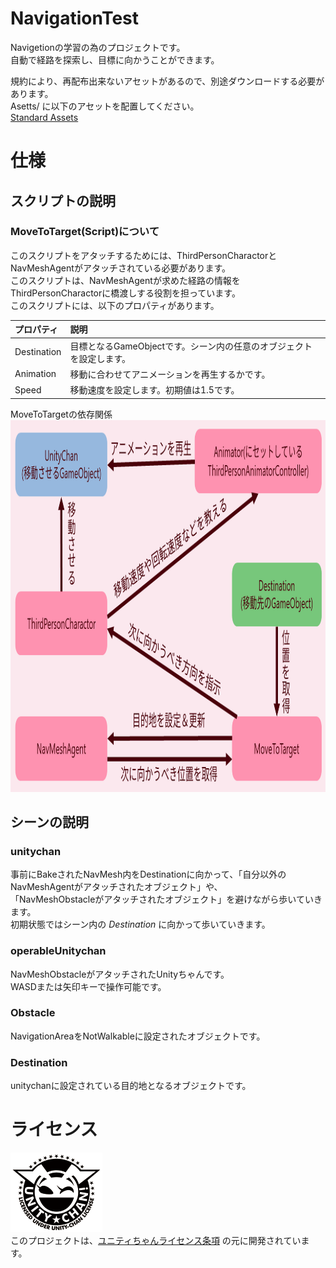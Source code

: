 # NavigationTest

Navigetionの学習の為のプロジェクトです。  
自動で経路を探索し、目標に向かうことができます。  
  
規約により、再配布出来ないアセットがあるので、別途ダウンロードする必要があります。  
Asetts/ に以下のアセットを配置してください。  
[Standard Assets](https://assetstore.unity.com/packages/essentials/asset-packs/standard-assets-for-unity-2018-4-32351)  

# 仕様  
## スクリプトの説明
### MoveToTarget(Script)について  
このスクリプトをアタッチするためには、ThirdPersonCharactorとNavMeshAgentがアタッチされている必要があります。  
このスクリプトは、NavMeshAgentが求めた経路の情報をThirdPersonCharactorに橋渡しする役割を担っています。  
このスクリプトには、以下のプロパティがあります。  

| プロパティ | 説明 |
|:---|:---|
| Destination | 目標となるGameObjectです。シーン内の任意のオブジェクトを設定します。|
| Animation | 移動に合わせてアニメーションを再生するかです。 |
| Speed | 移動速度を設定します。初期値は1.5です。 |

MoveToTargetの依存関係  
<img alt="MoveToTargetの依存関係" src="./ReadmeImage/DependencyOfMoveToTarget.PNG" title="MoveToTargetの依存関係" width="526" height="595"/>

## シーンの説明
### unitychan
事前にBakeされたNavMesh内をDestinationに向かって、「自分以外のNavMeshAgentがアタッチされたオブジェクト」や、  
「NavMeshObstacleがアタッチされたオブジェクト」を避けながら歩いていきます。  
初期状態ではシーン内の *Destination* に向かって歩いていきます。

### operableUnitychan
NavMeshObstacleがアタッチされたUnityちゃんです。  
WASDまたは矢印キーで操作可能です。  

### Obstacle
NavigationAreaをNotWalkableに設定されたオブジェクトです。

### Destination
unitychanに設定されている目的地となるオブジェクトです。



# ライセンス
![UCL](./UnityChanLicenseLogo/UnityChanLicenseLogo/png/Light_Frame.png)  
このプロジェクトは、[ユニティちゃんライセンス条項](https://unity-chan.com/contents/license_jp/) の元に開発されています。